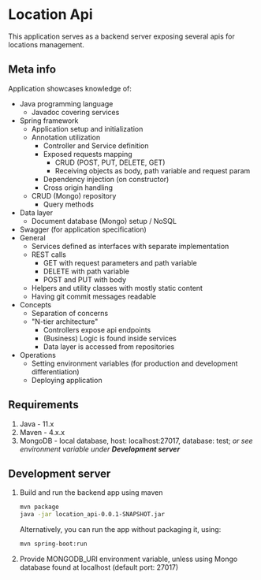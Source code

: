 # Location Api
This application serves as a backend server exposing several apis for locations management.

## Meta info
Application showcases knowledge of:
- Java programming language
  - Javadoc covering services
- Spring framework
  - Application setup and initialization
  - Annotation utilization
    - Controller and Service definition
    - Exposed requests mapping
      - CRUD (POST, PUT, DELETE, GET)
      - Receiving objects as body, path variable and request param
    - Dependency injection (on constructor)
    - Cross origin handling
  - CRUD (Mongo) repository
      - Query methods
- Data layer
  - Document database (Mongo) setup / NoSQL
- Swagger (for application specification)
- General
  - Services defined as interfaces with separate implementation
  - REST calls
    - GET with request parameters and path variable
    - DELETE with path variable
    - POST and PUT with body
  - Helpers and utility classes with mostly static content
  - Having git commit messages readable
- Concepts
  - Separation of concerns
  - "N-tier architecture"
    - Controllers expose api endpoints
    - (Business) Logic is found inside services
    - Data layer is accessed from repositories
- Operations
  - Setting environment variables (for production and development differentiation)
  - Deploying application

## Requirements
1. Java - 11.x
1. Maven - 4.x.x
1. MongoDB - local database, host: localhost:27017, database: test; *or see environment variable under **Development server*** 

## Development server
1. Build and run the backend app using maven
   ```bash
   mvn package
   java -jar location_api-0.0.1-SNAPSHOT.jar
   ``` 
   Alternatively, you can run the app without packaging it, using:
   ```bash
   mvn spring-boot:run
   ```
1. Provide MONGODB_URI environment variable, unless using Mongo database found at localhost (default port: 27017)
